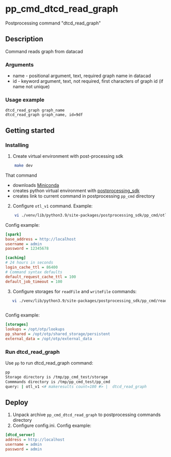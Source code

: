 # pp_cmd_dtcd_read_graph
Postprocessing command "dtcd_read_graph"
## Description
Command reads graph from datacad

### Arguments
- name - positional argument, text, required graph name in datacad
- id - keyword argument, text, not required, first characters of graph id (if name not unique)

### Usage example
```
dtcd_read_graph graph_name
dtcd_read_graph graph_name, id=9df
```

## Getting started
### Installing
1. Create virtual environment with post-processing sdk 
```bash
    make dev
```
That command  
- downloads [Miniconda](https://docs.conda.io/en/latest/miniconda.html)
- creates python virtual environment with [postprocessing_sdk](https://github.com/ISGNeuroTeam/postprocessing_sdk)
- creates link to current command in postprocessing `pp_cmd` directory 

2. Configure `otl_v1` command. Example:  
```bash
    vi ./venv/lib/python3.9/site-packages/postprocessing_sdk/pp_cmd/otl_v1/config.ini
```
Config example:  
```ini
[spark]
base_address = http://localhost
username = admin
password = 12345678

[caching]
# 24 hours in seconds
login_cache_ttl = 86400
# Command syntax defaults
default_request_cache_ttl = 100
default_job_timeout = 100
```

3. Configure storages for `readFile` and `writeFile` commands:  
```bash
   vi ./venv/lib/python3.9/site-packages/postprocessing_sdk/pp_cmd/readFile/config.ini
   
```
Config example:  
```ini
[storages]
lookups = /opt/otp/lookups
pp_shared = /opt/otp/shared_storage/persistent
external_data = /opt/otp/external_data
```

### Run dtcd_read_graph
Use `pp` to run dtcd_read_graph command:  
```bash
pp
Storage directory is /tmp/pp_cmd_test/storage
Commmands directory is /tmp/pp_cmd_test/pp_cmd
query: | otl_v1 <# makeresults count=100 #> |  dtcd_read_graph 
```
## Deploy
1. Unpack archive `pp_cmd_dtcd_read_graph` to postprocessing commands directory
2. Configure config.ini. Config example:  
```ini
[dtcd_server]
address = http://localhost
username = admin
password = admin
```